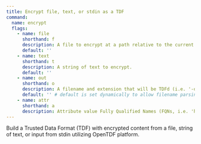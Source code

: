 ```yaml
---
title: Encrypt file, text, or stdin as a TDF
command:
  name: encrypt
  flags:
    - name: file
      shorthand: f
      description: A file to encrypt at a path relative to the current working directory.
      default: ''
    - name: text
      shorthand: t
      description: A string of text to encrypt.
      default: ''
    - name: out
      shorthand: o
      description: A filename and extension that will be TDFd (i.e. '-o password.txt' -> 'password.txt.tdf', default 'sensitive.txt.tdf' or <file>.tdf) and placed in the current working directory.
      default: '' # default is set dynamically to allow filename parsing
    - name: attr
      shorthand: a
      description: Attribute value Fully Qualified Names (FQNs, i.e. 'https://example.com/attr/attr1/value/value1') to apply to the encrypted data.
---
```


Build a Trusted Data Format (TDF) with encrypted content from a file, string of text, or input from stdin utilizing OpenTDF platform.

